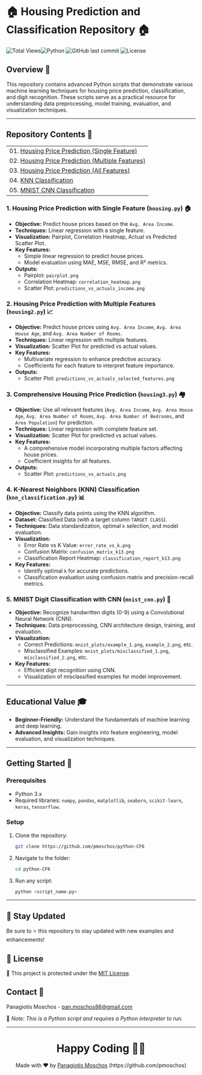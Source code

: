 # 🏠 Housing Prediction and Classification Repository 🏠

![Total Views](https://views.whatilearened.today/views/github/pmoschos/python-CF6.svg)![Python](https://img.shields.io/badge/language-Python-blue.svg) ![GitHub last commit](https://img.shields.io/github/last-commit/pmoschos/python-CF6) ![License](https://img.shields.io/badge/license-MIT-green.svg)

## Overview 🌟

This repository contains advanced Python scripts that demonstrate various machine learning techniques for housing price prediction, classification, and digit recognition. These scripts serve as a practical resource for understanding data preprocessing, model training, evaluation, and visualization techniques.

---

## Repository Contents 📂

<table>
  <tr>
    <td>01. <a href="https://github.com/pmoschos/python-CF6/tree/main/chapter09/01.%20Simple%20Linear%20Regression" title="Linear regression with single feature for housing price prediction.">Housing Price Prediction (Single Feature)</a></td>
  </tr>
  <tr>
    <td>02. <a href="https://github.com/pmoschos/python-CF6/tree/main/chapter09/02.%20Multi%20Linear%20Regression" title="Linear regression with multiple features for housing price prediction.">Housing Price Prediction (Multiple Features)</a></td>
  </tr>
  <tr>
    <td>03. <a href="https://github.com/pmoschos/python-CF6/tree/main/chapter09/03.%20Multi%20Linear%20Regression%20extended" title="Linear regression with all features for housing price prediction.">Housing Price Prediction (All Features)</a></td>
  </tr>
  <tr>
    <td>04. <a href="https://github.com/pmoschos/python-CF6/tree/main/chapter09/04.%20Classification%20ClassifiedData" title="K-Nearest Neighbors classification with error rate analysis.">KNN Classification</a></td>
  </tr>
  <tr>
    <td>05. <a href="https://github.com/pmoschos/python-CF6/tree/main/chapter09/05.%20MNIST%20Dataset" title="Convolutional Neural Network for MNIST digit classification.">MNIST CNN Classification</a></td>
  </tr>
</table>


### 1. Housing Price Prediction with Single Feature (`housing.py`) 🏠
- **Objective:** Predict house prices based on the `Avg. Area Income`.
- **Techniques:** Linear regression with a single feature.
- **Visualization:** Pairplot, Correlation Heatmap, Actual vs Predicted Scatter Plot.
- **Key Features:**
  - Simple linear regression to predict house prices.
  - Model evaluation using MAE, MSE, RMSE, and R² metrics.
- **Outputs:**
  - Pairplot: `pairplot.png`
  - Correlation Heatmap: `correlation_heatmap.png`
  - Scatter Plot: `predictions_vs_actuals_income.png`

### 2. Housing Price Prediction with Multiple Features (`housing2.py`) 📈
- **Objective:** Predict house prices using `Avg. Area Income`, `Avg. Area House Age`, and `Avg. Area Number of Rooms`.
- **Techniques:** Linear regression with multiple features.
- **Visualization:** Scatter Plot for predicted vs actual values.
- **Key Features:**
  - Multivariate regression to enhance predictive accuracy.
  - Coefficients for each feature to interpret feature importance.
- **Outputs:**
  - Scatter Plot: `predictions_vs_actuals_selected_features.png`

### 3. Comprehensive Housing Price Prediction (`housing3.py`) 🏘️
- **Objective:** Use all relevant features (`Avg. Area Income`, `Avg. Area House Age`, `Avg. Area Number of Rooms`, `Avg. Area Number of Bedrooms`, and `Area Population`) for prediction.
- **Techniques:** Linear regression with complete feature set.
- **Visualization:** Scatter Plot for predicted vs actual values.
- **Key Features:**
  - A comprehensive model incorporating multiple factors affecting house prices.
  - Coefficient insights for all features.
- **Outputs:**
  - Scatter Plot: `predictions_vs_actuals.png`

### 4. K-Nearest Neighbors (KNN) Classification (`knn_classification.py`) 📊
- **Objective:** Classify data points using the KNN algorithm.
- **Dataset:** Classified Data (with a target column `TARGET CLASS`).
- **Techniques:** Data standardization, optimal `k` selection, and model evaluation.
- **Visualization:**
  - Error Rate vs K Value: `error_rate_vs_k.png`
  - Confusion Matrix: `confusion_matrix_k13.png`
  - Classification Report Heatmap: `classification_report_k13.png`
- **Key Features:**
  - Identify optimal `k` for accurate predictions.
  - Classification evaluation using confusion matrix and precision-recall metrics.

### 5. MNIST Digit Classification with CNN (`mnist_cnn.py`) 🔢
- **Objective:** Recognize handwritten digits (0-9) using a Convolutional Neural Network (CNN).
- **Techniques:** Data preprocessing, CNN architecture design, training, and evaluation.
- **Visualization:**
  - Correct Predictions: `mnist_plots/example_1.png`, `example_2.png`, etc.
  - Misclassified Examples: `mnist_plots/misclassified_1.png`, `misclassified_2.png`, etc.
- **Key Features:**
  - Efficient digit recognition using CNN.
  - Visualization of misclassified examples for model improvement.

---

## Educational Value 🎓
- **Beginner-Friendly:** Understand the fundamentals of machine learning and deep learning.
- **Advanced Insights:** Gain insights into feature engineering, model evaluation, and visualization techniques.

---

## Getting Started 🚀

### Prerequisites
- Python 3.x
- Required libraries: `numpy`, `pandas`, `matplotlib`, `seaborn`, `scikit-learn`, `keras`, `tensorflow`.

### Setup
1. Clone the repository:
   ```bash
   git clone https://github.com/pmoschos/python-CF6
   ```
2. Navigate to the folder:
   ```bash
   cd python-CF6
   ```
3. Run any script:
   ```bash
   python <script_name.py>
   ```

---

## 📢 Stay Updated

Be sure to ⭐ this repository to stay updated with new examples and enhancements!

## 📄 License
🔐 This project is protected under the [MIT License](https://mit-license.org/).


## Contact 📧
Panagiotis Moschos - pan.moschos86@gmail.com

🔗 *Note: This is a Python script and requires a Python interpreter to run.*

---
<h1 align=center>Happy Coding 👨‍💻 </h1>

<p align="center">
  Made with ❤️ by 
  <a href="https://www.linkedin.com/in/panagiotis-moschos" target="_blank">
  Panagiotis Moschos</a> (https://github.com/pmoschos)
</p>